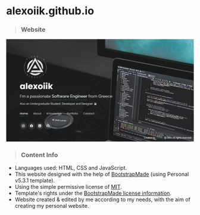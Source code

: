 # alexoiik.github.io

> ### Website

<img src="assets/img/portfolio/portfolio14-details-1.png" width="800">

> ### Content Info

- Languages used: HTML, CSS and JavaScript.
- This website designed with the help of [BootstrapMade](https://bootstrapmade.com/) (using Personal v5.3.1 template).
- Using the simple permissive license of [MIT](LICENSE).
- Template's rights under the [BootstrapMade license information](https://bootstrapmade.com/license/).
- Website created &amp; edited by me according to my needs, with the aim of creating my personal website.
